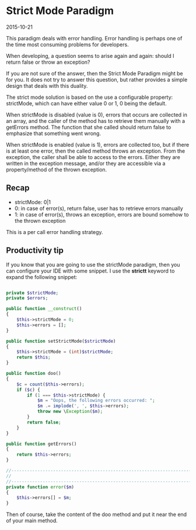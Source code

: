 Strict Mode Paradigm
=================
2015-10-21



This paradigm deals with error handling.
Error handling is perhaps one of the time most consuming problems for developers.

When developing, a question seems to arise again and again: should I return false or throw an exception?


If you are not sure of the answer, then the Strict Mode Paradigm might be for you.
It does not try to answer this question, but rather provides a simple design that deals with this duality. 


The strict mode solution is based on the use a configurable property: strictMode, which can have either value 0 or 1,
0 being the default.

When strictMode is disabled (value is 0), errors that occurs are collected in an array, and the caller of the method
has to retrieve them manually with a getErrors method.
The function that she called should return false to emphasize that something went wrong.

When strictMode is enabled (value is 1), errors are collected too, but if there is at least one error, then the 
called method throws an exception. From the exception, the caller shall be able to access to the errors.
Either they are written in the exception message, and/or they are accessible via a property/method  of the thrown exception.



Recap
---------

- strictMode: 0|1
- 0: in case of error(s), return false, user has to retrieve errors manually
- 1: in case of error(s), throws an exception, errors are bound somehow to the thrown exception

This is a per call error handling strategy.




Productivity tip
-------------------

If you know that you are going to use the strictMode paradigm,
then you can configure your IDE with some snippet.
I use the **strictt** keyword to expand the following snippet:


```php

private $strictMode;
private $errors;

public function __construct()
{
    $this->strictMode = 0;
    $this->errors = [];
}

public function setStrictMode($strictMode)
{
    $this->strictMode = (int)$strictMode;
    return $this;
}

public function doo()
{
    $c = count($this->errors);
    if ($c) {
        if (1 === $this->strictMode) {
            $m = "Oops, the following errors occurred: ";
            $m .= implode(', ', $this->errors);
            throw new \Exception($m);
        }
        return false;
    }
}

public function getErrors()
{
    return $this->errors;
}

//------------------------------------------------------------------------------/
// 
//------------------------------------------------------------------------------/
private function error($m)
{
    $this->errors[] = $m;
}

```

Then of course, take the content of the doo method and put it near the end of 
your main method.